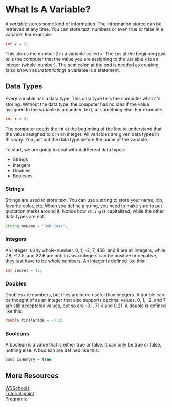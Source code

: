 # What Is A Variable?
A *variable* stores some kind of information. The information stored can be retrieved at
any time. You can store text, numbers or even true or false in a variable. For example:
```java
int x = 2;
```
This stores the number 2 in a variable called x. The `int` at the beginning just tells the
computer that the value you are assigning to the variable x is an integer (whole-number). The semicolon at the end is needed as creating (also known as *instantiating*) a variable is a statement.


## Data Types

Every variable has a data type. This data type tells the computer what it's storing. Without the data type, the computer has no idea if the value assigned to the variable is a number, text, or something else. For example:
```java
int x = 2;
```
The computer needs the int at the beginning of the line to understand that the value
assigned to x in an integer. All variables are given data types in this way. You just put the data
type before the name of the variable. 

To start, we are going to deal with 4 different data types:

* Strings
* Integers
* Doubles
* Booleans


### Strings
Strings are used to store text. You can use a string to store your name, job, favorite color, etc. When you define a string, you need to make sure to put quotation marks around it. Notice how ```String``` is capitalized, while the other data types are not.
```java
String myName = "Bob Ross";
```

### Integers
An integer is any whole-number. 0, 1, -2, 7, 456, and 8 are all integers, while 7.8, -12.5,
and 32.6 are not. In Java integers can be positive or negative, they just have to be whole
numbers. An integer is defined like this:
```java
int secret = 42;
```
### Doubles
Doubles are numbers, but they are more useful than integers. A double can be thought of as an integer that also supports decimal values. 0, 1, -2, and 7 are still acceptable values, but so are -3.1, 71.6 and 0.21. A double is defined like this:
```java
double finalGrade = -0.32
```

### Booleans
A boolean is a value that is either true or false. It can only be true or false,
nothing else. A boolean are defined like this:
```java
bool isHungry = true
```

## More Resources
[W3Schools](https://www.w3schools.com/java/java_data_types.asp)\
[Tutorialspoint](https://www.tutorialspoint.com/java/java_variable_types.htm)\
[Programiz](https://www.programiz.com/java-programming/variables-literals)
